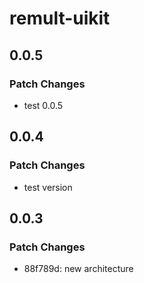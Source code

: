 # remult-uikit

## 0.0.5

### Patch Changes

- test 0.0.5

## 0.0.4

### Patch Changes

- test version

## 0.0.3

### Patch Changes

- 88f789d: new architecture
